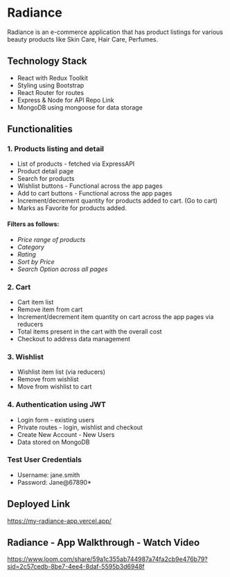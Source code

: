 # Radiance

Radiance is an e-commerce application that has product listings for various beauty products like Skin Care, Hair Care, Perfumes.

## Technology Stack

* React with Redux Toolkit
* Styling using Bootstrap
* React Router for routes
* Express & Node for API Repo Link
* MongoDB using mongoose for data storage


## Functionalities

### 1. Products listing and detail
* List of products - fetched via ExpressAPI
* Product detail page
* Search for products
* Wishlist buttons - Functional across the app pages
* Add to cart buttons - Functional across the app pages
* Increment/decrement quantity for products added to cart. (Go to cart)
* Marks as Favorite for products added.


#### Filters as follows:
- _Price range of products_
- _Category_
- _Rating_
- _Sort by Price_
- _Search Option across all pages_


### 2. Cart
* Cart item list
* Remove item from cart
* Increment/decrement item quantity on cart across the app pages via reducers
* Total items present in the cart with the overall cost
* Checkout to address data management


### 3. Wishlist
* Wishlist item list (via reducers)
* Remove from wishlist
* Move from wishlist to cart


### 4. Authentication using JWT

* Login form - existing users
* Private routes - login, wishlist and checkout
* Create New Account - New Users
* Data stored on MongoDB


### Test User Credentials

- Username: jane.smith
- Password: Jane@67890*



## Deployed Link

https://my-radiance-app.vercel.app/


## Radiance - App Walkthrough - Watch Video

https://www.loom.com/share/59a1c355ab744987a74fa2cb9e476b79?sid=2c57cedb-8be7-4ee4-8daf-5595b3d6948f

